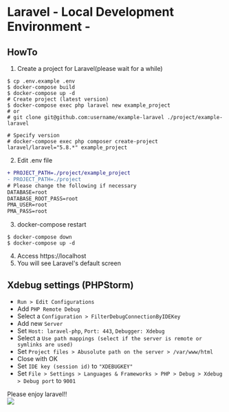 # Laravel - Local Development Environment -
## HowTo
1. Create a project for Laravel(please wait for a while)

```
$ cp .env.example .env
$ docker-compose build
$ docker-compose up -d
# Create project (latest version)
$ docker-compose exec php laravel new example_project
# or
# git clone git@github.com:username/example-laravel ./project/example-laravel

# Specify version
# docker-compose exec php composer create-project laravel/laravel="5.8.*" example_project
```

2. Edit .env file

```diff
+ PROJECT_PATH=./project/example_project
- PROJECT_PATH=./project
# Please change the following if necessary
DATABASE=root
DATABASE_ROOT_PASS=root
PMA_USER=root
PMA_PASS=root
```

3. docker-compose restart

```
$ docker-compose down
$ docker-compose up -d
```

4. Access https://localhost
5. You will see Laravel's default screen

## Xdebug settings (PHPStorm)
- `Run > Edit Configurations`  
- Add `PHP Remote Debug`  
- Select a `Configuration > FilterDebugConnectionByIDEKey`  
- Add new `Server`  
- Set `Host: laravel-php`, `Port: 443`, `Debugger: Xdebug`  
- Select a `Use path mappings (select if the server is remote or symlinks are used)`  
- Set `Project files > Abusolute path on the server > /var/www/html`  
- Close with OK  
- Set `IDE key (session id)` to `"XDEBUGKEY"`  
- Set `File > Settings > Languages & Frameworks > PHP > Debug > Xdebug > Debug port` to `9001`

Please enjoy laravel!!  
![](https://media.giphy.com/media/tIeCLkB8geYtW/giphy.gif)
